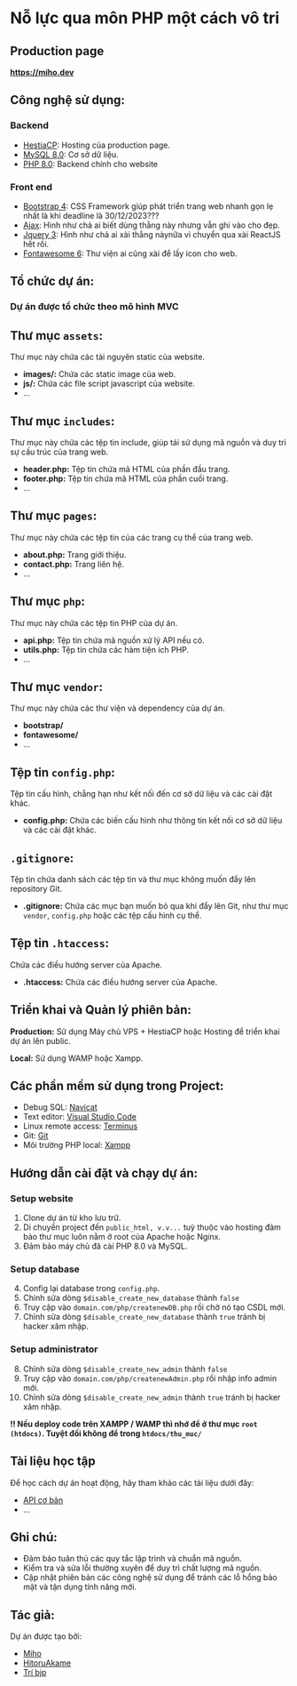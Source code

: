 # Nỗ lực qua môn PHP một cách vô tri
## Production page
<strong>https://miho.dev</strong>

## Công nghệ sử dụng:
<h3> Backend </h3>

- [HestiaCP](https://hestiacp.com/): Hosting của production page.
- [MySQL 8.0](https://www.mysql.com/): Cơ sở dữ liệu.
- [PHP 8.0](https://www.php.net/): Backend chính cho website

<h3> Front end </h3>

- [Bootstrap 4](https://getbootstrap.com/docs/4.6/getting-started/introduction/): CSS Framework giúp phát triển trang web nhanh gọn lẹ nhất là khi deadline là 30/12/2023???
- [Ajax](https://google.com): Hình như chả ai biết dùng thằng này nhưng vẫn ghi vào cho đẹp.
- [Jquery 3](https://jquery.com/): Hình như chả ai xài thằng nàynữa vì chuyển qua xài ReactJS hết rồi.
- [Fontawesome 6](https://cdnjs.cloudflare.com/ajax/libs/font-awesome/6.5.0/css/all.min.css): Thư viện ai cũng xài để lấy icon cho web.
## Tổ chức dự án:

<h3>Dự án được tổ chức theo mô hình MVC</h3>

## Thư mục `assets`:
Thư mục này chứa các tài nguyên static của website.

- **images/:** Chứa các static image của web.
- **js/:** Chứa các file script javascript của website.
- ...

## Thư mục `includes`:
Thư mục này chứa các tệp tin include, giúp tái sử dụng mã nguồn và duy trì sự cấu trúc của trang web.

- **header.php:** Tệp tin chứa mã HTML của phần đầu trang.
- **footer.php:** Tệp tin chứa mã HTML của phần cuối trang.
- ...

## Thư mục `pages`:
Thư mục này chứa các tệp tin của các trang cụ thể của trang web.

- **about.php:** Trang giới thiệu.
- **contact.php:** Trang liên hệ.
- ...

## Thư mục `php`:
Thư mục này chứa các tệp tin PHP của dự án.

- **api.php:** Tệp tin chứa mã nguồn xử lý API nếu có.
- **utils.php:** Tệp tin chứa các hàm tiện ích PHP.
- ...

## Thư mục `vendor`:
Thư mục này chứa các thư viện và dependency của dự án.

- **bootstrap/**
- **fontawesome/**
- ...

## Tệp tin `config.php`:
Tệp tin cấu hình, chẳng hạn như kết nối đến cơ sở dữ liệu và các cài đặt khác.

- **config.php:** Chứa các biến cấu hình như thông tin kết nối cơ sở dữ liệu và các cài đặt khác.

## `.gitignore`:
Tệp tin chứa danh sách các tệp tin và thư mục không muốn đẩy lên repository Git.

- **.gitignore:** Chứa các mục bạn muốn bỏ qua khi đẩy lên Git, như thư mục `vendor`, `config.php` hoặc các tệp cấu hình cụ thể.

## Tệp tin `.htaccess`:
Chứa các điều hướng server của Apache.

- **.htaccess:** Chứa các điều hướng server của Apache.

## Triển khai và Quản lý phiên bản:

**Production:** Sử dụng Máy chủ VPS + HestiaCP hoặc Hosting để triển khai dự án lên public.

**Local:** Sử dụng WAMP hoặc Xampp.

## Các phần mềm sử dụng trong Project:

- Debug SQL: [Navicat](https://vioedu-my.sharepoint.com/:u:/g/personal/aba0o2_vioedu_onmicrosoft_com/EW_fXn5n2GFCoVBuC34PqhMBUkuR-RXiaTeFmBTsaqvc4g?e=IsZVHi)
- Text editor: [Visual Studio Code](https://code.visualstudio.com/download)
- Linux remote access: [Terminus](https://termius.com/)
- Git: [Git](https://git-scm.com/download/win)
- Môi trường PHP local: [Xampp](https://www.apachefriends.org/download.html)

## Hướng dẫn cài đặt và chạy dự án:

<h3> Setup website </h3>

1. Clone dự án từ kho lưu trữ.
2. Di chuyển project đến `public_html, v.v...` tuỳ thuộc vào hosting đảm bảo thư mục luôn nằm ở root của Apache hoặc Nginx.
3. Đảm bảo máy chủ đã cài PHP 8.0 và MySQL.

<h3> Setup database </h3>

4. Config lại database trong `config.php`.
5. Chỉnh sửa dòng `$disable_create_new_database` thành `false` 
6. Truy cập vào `domain.com/php/createnewDB.php` rồi chờ nó tạo CSDL mới.
7. Chỉnh sửa dòng `$disable_create_new_database` thành `true` tránh bị hacker xâm nhập.

<h3> Setup administrator </h3>

8. Chỉnh sửa dòng `$disable_create_new_admin` thành `false` 
9. Truy cập vào `domain.com/php/createnewAdmin.php` rồi nhập info admin mới.
10. Chỉnh sửa dòng `$disable_create_new_admin` thành `true` tránh bị hacker xâm nhập.

<strong>!! Nếu deploy code trên XAMPP / WAMP thì nhớ để ở thư mục `root (htdocs)`. Tuyệt đối không để trong `htdocs/thu_muc/`</strong>
## Tài liệu học tập

Để học cách dự án hoạt động, hãy tham khảo các tài liệu dưới đây:

- [API cơ bản](https://viblo.asia/p/tim-hieu-kien-thuc-co-ban-ve-api-maGK7A4Mlj2) 
- ...
## Ghi chú:

- Đảm bảo tuân thủ các quy tắc lập trình và chuẩn mã nguồn.
- Kiểm tra và sửa lỗi thường xuyên để duy trì chất lượng mã nguồn.
- Cập nhật phiên bản các công nghệ sử dụng để tránh các lỗ hổng bảo mật và tận dụng tính năng mới.

## Tác giả:

Dự án được tạo bởi:

- [Miho](https://github.com/Miho1254)
- [HitoruAkame](https://github.com/HitoruAkame)
- [Trí bjp](https://github.com/letri2604)